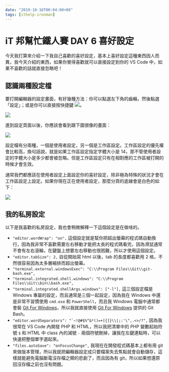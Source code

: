 ```yaml
---
date: "2019-10-16T00:04:00+08"
tags: [ithelp-ironman]
---
```

# iT 邦幫忙鐵人賽 DAY 6 喜好設定

今天我打算來介紹一下我自己喜歡的喜好設定，基本上喜好設定這種東西因人而異，我今天介紹的東西，如果你覺得喜歡就可以直接設定到你的 VS Code 中，如果不喜歡的話就直接忽略吧！

## 認識兩種設定檔

要打開編輯器的設定畫面，有好幾種方法：你可以點選左下角的齒輪，然後點選「設定」；或是你可以直接按快捷鍵 ![](https://i.imgur.com/2sQY7FN.png)。

![](https://i.imgur.com/BMVga7L.png)

進到設定頁面以後，你應該會看到跟下圖很像的畫面：

![](https://i.imgur.com/LvC6h8i.png)

設定檔有分兩種，一個是使用者設定，另一個是工作區設定。工作區設定的優先權會比較高，換句話說，就是如果工作區設定指定字體大小是 14，那不管使用者設定的字體大小是多少都會被忽略。但是工作區設定只有在相對應的工作區被打開的時候才會生效。

通常我們都應該在使用者設定上面設定你的喜好設定，除非極為特殊的狀況才會在工作區設定上設定。如果你現在正在使用者設定，那麼分頁的底線會是白色的如下：

![](https://i.imgur.com/LEuYAFq.png)

## 我的私房設定

以下是我喜歡的私房設定，我也會稍微解釋一下這個設定是在做啥的。

* `"editor.wordWrap": "on",`
    這個設定就是幫你把超出螢幕的程式碼自動換行，因為我非常不喜歡需要左右移動才能把太長的程式碼看完，因為滑鼠通常不會有左右滾輪，在鍵盤上想要左右移動也很困難，所以才使用這個設定。
* `"editor.tabSize": 2,`
    自從開始寫 html 以後，tab 的長度都喜歡用 2 格，不然很容易因為太多層縮排而超出螢幕。
* `"terminal.external.windowsExec": "C:\\Program Files\\Git\\git-bash.exe",`
* `"terminal.integrated.shell.windows": "C:\\Program Files\\Git\\bin\\bash.exe",`
* `"terminal.integrated.shellArgs.windows": ["-l"],`
    這三個設定檔是 Windows 專屬的設定，而且通常是三個一起設定，因為我在 Windows 中還是非常不習慣使用 `cmd.exe` 和 `PowerShell`，而且我 Windows 電腦中通常都會裝 [Git For Windows][git-windows]，所以我就直接使用 [Git For Windows][git-windows] 提供的 Git Bash。
* ```"editor.wordSeparators": "`~!@#$%^&*()=+[{]}\\|;:'\",.<>/?",```
   因為我很常在 VS Code 內開發 PHP 和 HTML，所以我把清單中的 PHP 變數起始符號 `$` 和 HTML 中 class 內的減號 `-` 兩個符號刪掉，讓我在左鍵連點時，可以快速把整個單字選起來。
* `"files.autoSave": "onFocusChange",`
    我現在在開發程式碼基本上都有用 git 來做版本管理，所以我就把編輯器設定成只要檔案失去焦點就會自動儲存，這樣就能避免電腦斷電沒存檔之類的悲劇了，而且因為有 git，所以如果想還原回沒存檔之前也沒有問題。

[git-windows]: https://gitforwindows.org/ "Git For Windows"
